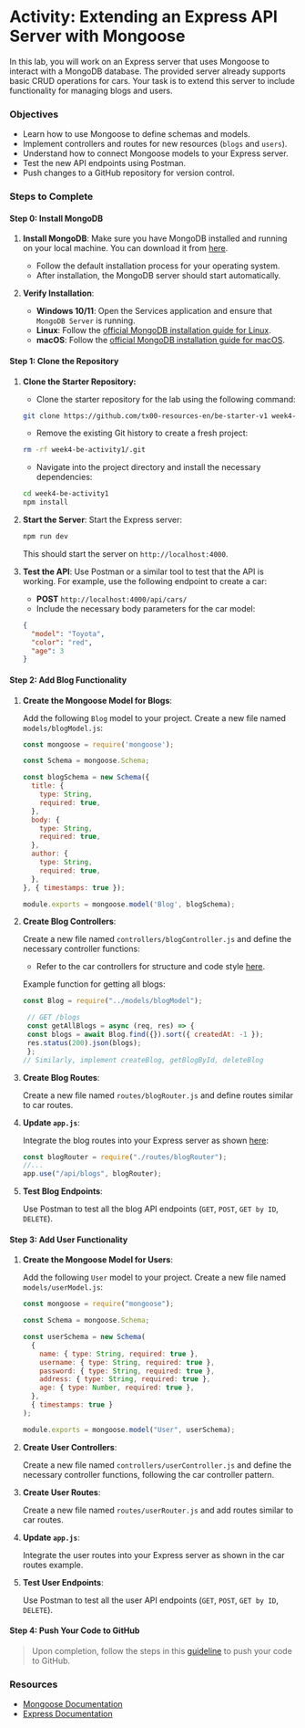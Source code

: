 # Activity: Extending an Express API Server with Mongoose

In this lab, you will work on an Express server that uses Mongoose to interact with a MongoDB database. The provided server already supports basic CRUD operations for cars. Your task is to extend this server to include functionality for managing blogs and users.

### Objectives

- Learn how to use Mongoose to define schemas and models.
- Implement controllers and routes for new resources (`blogs` and `users`).
- Understand how to connect Mongoose models to your Express server.
- Test the new API endpoints using Postman.
- Push changes to a GitHub repository for version control.

### Steps to Complete

#### **Step 0: Install MongoDB**

1. **Install MongoDB**: Make sure you have MongoDB installed and running on your local machine. You can download it from [here](https://www.mongodb.com/try/download/community).
   - Follow the default installation process for your operating system.
   - After installation, the MongoDB server should start automatically.

2. **Verify Installation**:
   - **Windows 10/11**: Open the Services application and ensure that `MongoDB Server` is running.
   - **Linux**: Follow the [official MongoDB installation guide for Linux](https://www.mongodb.com/docs/manual/administration/install-on-linux/).
   - **macOS**: Follow the [official MongoDB installation guide for macOS](https://www.mongodb.com/docs/manual/tutorial/install-mongodb-on-os-x/#run-mongodb-community-edition).


#### **Step 1: Clone the Repository**

1. **Clone the Starter Repository:**
   - Clone the starter repository for the lab using the following command:
   ```bash
   git clone https://github.com/tx00-resources-en/be-starter-v1 week4-be-activity1
   ```
   - Remove the existing Git history to create a fresh project:
   ```bash
   rm -rf week4-be-activity1/.git
   ```
   - Navigate into the project directory and install the necessary dependencies:
   ```bash
   cd week4-be-activity1
   npm install
   ```

2. **Start the Server**: Start the Express server:
   ```bash
   npm run dev
   ```
   This should start the server on `http://localhost:4000`.

3. **Test the API**: Use Postman or a similar tool to test that the API is working. For example, use the following endpoint to create a car:
   - **POST** `http://localhost:4000/api/cars/`
   - Include the necessary body parameters for the car model:
   ```json
   {
     "model": "Toyota",
     "color": "red",
     "age": 3
   }
   ```

#### **Step 2: Add Blog Functionality**

1. **Create the Mongoose Model for Blogs**:

   Add the following `Blog` model to your project. Create a new file named `models/blogModel.js`:

   ```javascript
   const mongoose = require('mongoose');

   const Schema = mongoose.Schema;

   const blogSchema = new Schema({
     title: {
       type: String,
       required: true,
     },
     body: {
       type: String,
       required: true,
     },
     author: {
       type: String,
       required: true,
     },
   }, { timestamps: true });

   module.exports = mongoose.model('Blog', blogSchema);
   ```

2. **Create Blog Controllers**:

   Create a new file named `controllers/blogController.js` and define the necessary controller functions:
   - Refer to the car controllers for structure and code style [here](https://github.com/tx00-resources-en/be-starter-v1/blob/main/controllers/carControllers.js).

   Example function for getting all blogs:
   ```javascript
   const Blog = require("../models/blogModel");

    // GET /blogs
    const getAllBlogs = async (req, res) => {
    const blogs = await Blog.find({}).sort({ createdAt: -1 });
    res.status(200).json(blogs);
    };
   // Similarly, implement createBlog, getBlogById, deleteBlog
   ```

3. **Create Blog Routes**:

   Create a new file named `routes/blogRouter.js` and define routes similar to car routes.

4. **Update `app.js`**:

   Integrate the blog routes into your Express server as shown [here](https://github.com/tx00-resources-en/be-starter-v1/blob/main/app.js):
   ```javascript
   const blogRouter = require("./routes/blogRouter");
   //...
   app.use("/api/blogs", blogRouter);
   ```

5. **Test Blog Endpoints**:

   Use Postman to test all the blog API endpoints (`GET`, `POST`, `GET by ID`, `DELETE`).

#### **Step 3: Add User Functionality**

1. **Create the Mongoose Model for Users**:

   Add the following `User` model to your project. Create a new file named `models/userModel.js`:

   ```javascript
   const mongoose = require("mongoose");

   const Schema = mongoose.Schema;

   const userSchema = new Schema(
     {
       name: { type: String, required: true },
       username: { type: String, required: true },
       password: { type: String, required: true },
       address: { type: String, required: true },
       age: { type: Number, required: true },
     },
     { timestamps: true }
   );

   module.exports = mongoose.model("User", userSchema);
   ```

2. **Create User Controllers**:

   Create a new file named `controllers/userController.js` and define the necessary controller functions, following the car controller pattern.

3. **Create User Routes**:

   Create a new file named `routes/userRouter.js` and add routes similar to car routes.

4. **Update `app.js`**:

   Integrate the user routes into your Express server as shown in the car routes example.

5. **Test User Endpoints**:

   Use Postman to test all the user API endpoints (`GET`, `POST`, `GET by ID`, `DELETE`).

#### **Step 4: Push Your Code to GitHub**

> Upon completion, follow the steps in this [guideline](push-to-github.md) to push your code to GitHub. 


### Resources
- [Mongoose Documentation](https://mongoosejs.com/docs/guide.html)
- [Express Documentation](https://expressjs.com/)

